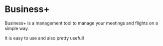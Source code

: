 # Business+
Business+ is a management tool to manage your meetings and flights on a simple way.

It is easy to use and also pretty usefull
